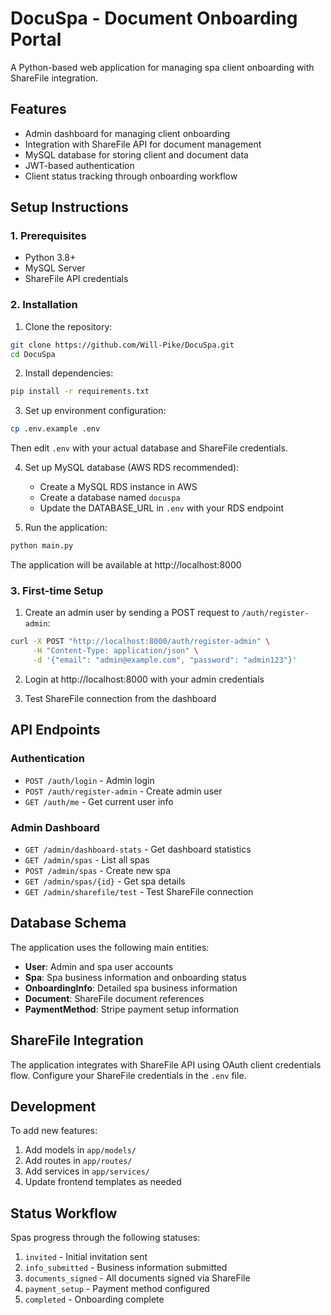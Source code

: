 # DocuSpa - Document Onboarding Portal

A Python-based web application for managing spa client onboarding with ShareFile integration.

## Features

- Admin dashboard for managing client onboarding
- Integration with ShareFile API for document management
- MySQL database for storing client and document data
- JWT-based authentication
- Client status tracking through onboarding workflow

## Setup Instructions

### 1. Prerequisites

- Python 3.8+
- MySQL Server
- ShareFile API credentials

### 2. Installation

1. Clone the repository:
```bash
git clone https://github.com/Will-Pike/DocuSpa.git
cd DocuSpa
```

2. Install dependencies:
```bash
pip install -r requirements.txt
```

3. Set up environment configuration:
```bash
cp .env.example .env
```
Then edit `.env` with your actual database and ShareFile credentials.

4. Set up MySQL database (AWS RDS recommended):
   - Create a MySQL RDS instance in AWS
   - Create a database named `docuspa`
   - Update the DATABASE_URL in `.env` with your RDS endpoint

4. Run the application:
```bash
python main.py
```

The application will be available at http://localhost:8000

### 3. First-time Setup

1. Create an admin user by sending a POST request to `/auth/register-admin`:
```bash
curl -X POST "http://localhost:8000/auth/register-admin" \
     -H "Content-Type: application/json" \
     -d '{"email": "admin@example.com", "password": "admin123"}'
```

2. Login at http://localhost:8000 with your admin credentials

3. Test ShareFile connection from the dashboard

## API Endpoints

### Authentication
- `POST /auth/login` - Admin login
- `POST /auth/register-admin` - Create admin user
- `GET /auth/me` - Get current user info

### Admin Dashboard
- `GET /admin/dashboard-stats` - Get dashboard statistics
- `GET /admin/spas` - List all spas
- `POST /admin/spas` - Create new spa
- `GET /admin/spas/{id}` - Get spa details
- `GET /admin/sharefile/test` - Test ShareFile connection

## Database Schema

The application uses the following main entities:
- **User**: Admin and spa user accounts
- **Spa**: Spa business information and onboarding status
- **OnboardingInfo**: Detailed spa business information
- **Document**: ShareFile document references
- **PaymentMethod**: Stripe payment setup information

## ShareFile Integration

The application integrates with ShareFile API using OAuth client credentials flow. Configure your ShareFile credentials in the `.env` file.

## Development

To add new features:
1. Add models in `app/models/`
2. Add routes in `app/routes/`
3. Add services in `app/services/`
4. Update frontend templates as needed

## Status Workflow

Spas progress through the following statuses:
1. `invited` - Initial invitation sent
2. `info_submitted` - Business information submitted
3. `documents_signed` - All documents signed via ShareFile
4. `payment_setup` - Payment method configured
5. `completed` - Onboarding complete